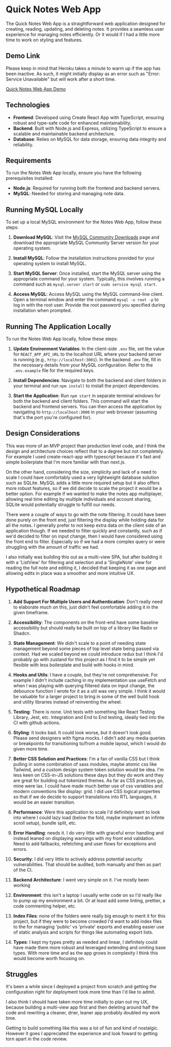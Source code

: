 # Quick Notes Web App

The Quick Notes Web App is a straightforward web application designed for creating, reading, updating, and deleting notes. It provides a seamless user experience for managing notes efficiently. Or it would if I had a little more time to work on styling and features.

## Demo Link

Please keep in mind that Heroku takes a minute to warm up if the app has been inactive. As such, it might initially display as an error such as "Error: Service Unavailable" but will work after a short time.

[Quick Notes Web App Demo](https://solace-chat-challenge-df-055aa7cf2ceb.herokuapp.com/)

## Technologies

- **Frontend**: Developed using Create React App with TypeScript, ensuring robust and type-safe code for enhanced maintainability.
- **Backend**: Built with Node.js and Express, utilizing TypeScript to ensure a scalable and maintainable backend architecture.
- **Database**: Relies on MySQL for data storage, ensuring data integrity and reliability.

## Requirements

To run the Notes Web App locally, ensure you have the following prerequisites installed:

- **Node.js**: Required for running both the frontend and backend servers.
- **MySQL**: Needed for storing and managing note data.

## Running MySQL Locally

To set up a local MySQL environment for the Notes Web App, follow these steps:

1. **Download MySQL**: Visit the [MySQL Community Downloads](https://dev.mysql.com/downloads/mysql/) page and download the appropriate MySQL Community Server version for your operating system.

2. **Install MySQL**: Follow the installation instructions provided for your operating system to install MySQL.

3. **Start MySQL Server**: Once installed, start the MySQL server using the appropriate command for your system. Typically, this involves running a command such as `mysql.server start` or `sudo service mysql start`.

4. **Access MySQL**: Access MySQL using the MySQL command-line client. Open a terminal window and enter the command `mysql -u root -p` to log in with the root user. Provide the root password you specified during installation when prompted.

## Running The Application Locally

To run the Notes Web App locally, follow these steps:

1. **Update Environment Variables**: In the client-side `.env` file, set the value for `REACT_APP_API_URL` to the localhost URL where your backend server is running (e.g., `http://localhost:3001`). In the backend `.env` file, fill in the necessary details from your MySQL configuration. Refer to the `.env.example` file for the required keys.

2. **Install Dependencies**: Navigate to both the backend and client folders in your terminal and run `npm install` to install the project dependencies.

3. **Start the Application**: Run `npm start` in separate terminal windows for both the backend and client folders. This command will start the backend and frontend servers. You can then access the application by navigating to `http://localhost:3000` in your web browser (assuming that's the port you're configured for).

## Design Considerations

This was more of an MVP project than production level code, and I think the design and architecture choices reflect that to a degree but not completely. For example I used create-react-app with typescript because it's fast and simple boilerplate that I'm more familiar with than next.js.

On the other hand, considering the size, simplicity and lack of a need to scale I could have comfortably used a very lightweight database solution such as SQLite. MySQL adds a little more required setup but it also offers more robust features, so if we did decide to scale the project it would be a better option. For example if we wanted to make the notes app multiplayer, allowing real time editing by multiple individuals and account sharing, SQLite would potentially struggle to fulfill our needs.

There were a couple of ways to go with the note filtering. It could have been done purely on the front end, just filtering the display while holding data for all the notes. I generally prefer to not keep extra data on the client side of an application though. If we needed to filter quickly and constantly, such as if we'd decided to filter on input change, then I would have considered using the front end to filter.  Especially so if we had a more complex query or were struggling with the amount of traffic we had.

I also initially was building this out as a multi-view SPA, but after building it with a 'ListView' for filtering and selection and a 'SingleNote' view for reading the full note and editing it, I decided that keeping it as one page and allowing edits in place was a smoother and more intuitive UX.

## Hypothetical Roadmap

1. **Add Support For Multiple Users and Authentication**: Don't really need to elaborate much on this, just didn't feel comfortable adding it in the given timeframe.

2. **Accessibility**: The components on the front-end have some baseline accessibility but should really be built on top of a library like Radix or Shadcn.

3. **State Management**: We didn't scale to a point of needing state management beyond some pieces of top level state being passed via context. Had we scaled beyond we could introduce redux but I think I'd probably go with zustand for this project as I find it to be simple yet flexible with less boilerplate and build with hooks in mind.

4. **Hooks and Utils**: I have a couple, but they're not comprehensive. For example I didn't include caching in my implementation use useFetch and when I was playing with querying filtered data on input change, the debounce function I wrote for it as a util was very simple. I think it would be valuable for a larger project to bring in some of the well build hook and utility libraries instead of reinventing the wheel.

5. **Testing**: There is none. Unit tests with something like React Testing Library, Jest, etc. Integration and End to End testing, ideally tied into the CI with github actions.

6. **Styling**: It looks bad. It could look worse, but it doesn't look good. Please send designers with figma mocks. I didn't add any media queries or breakpoints for transitioning to/from a mobile layout, which I would do given more time.

7. **Better CSS Solution and Practices**: I'm a fan of vanilla CSS but I think pulling in some combination of sass modules, maybe atomic css like Tailwind, and a custom design system token solution would be idea. I'm less keen on CSS-in-JS solutions these days but they do work and they are great for building out tokenized themes. As far as CSS practices go, mine were lax. I could have made much better use of css variables and modern conventions like display: grid. I did use CSS logical properties so that if we do decide to support translations into RTL languages, it would be an easier transition.

8. **Performance**: Were this application to scale I'd definitely want to look into where I could lazy load (below the fold, maybe implement an infinte scroll setup), bundle split, etc.

9. **Error Handling**: needs it. I do very little with graceful error handling and instead leaned on displaying warnings with my front end validation. Need to add fallbacks, refetching and user flows for exceptions and errors.

10. **Security**: I did very little to actively address potential security vulnerabilities. That should be audited, both manually and then as part of the CI.

11. **Backend Architecture**: I went very simple on it. I've mostly been working

12. **Environment**: this isn't a laptop I usually write code on so I'd really like to pump up my environment a bit. Or at least add some linting, prettier, a code commenting helper, etc.

13. **Index Files**: none of the folders were really big enough to merit it for this project, but if they were to become crowded I'd want to add index files to the for managing 'public' vs 'private' exports and enabling easier use of static analysis and scripts for things like automating export lists.

14. **Types**: I kept my types pretty as needed and linear, I definitely could have made them more robust and leveraged extending and omiting base types.  With more time and as the app grows in complexity I think this would become worth focusing on.

## Struggles

It's been a while since I deployed a project from scratch and getting the configuration right for deployment took more time than I'd like to admit.  

I also think I should have taken more time initially to plan out my UX, because building a multi-view app first and then deleting around half the code and rewriting a cleaner, drier, leaner app probably doubled my work time.

Getting to build something like this was a lot of fun and kind of nostalgic.  However it goes I appreciated the experience and look foward to getting torn apart in the code review.